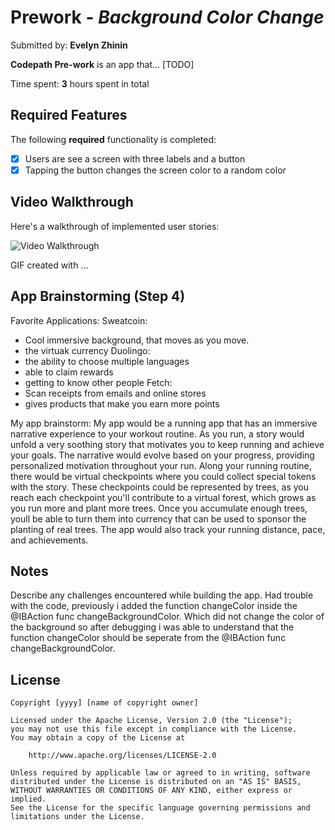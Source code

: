 # Prework - *Background Color Change*

Submitted by: **Evelyn Zhinin**

**Codepath Pre-work** is an app that... [TODO] 

Time spent: **3** hours spent in total

## Required Features

The following **required** functionality is completed:

- [x] Users are see a screen with three labels and a button
- [x] Tapping the button changes the screen color to a random color
 
## Video Walkthrough

Here's a walkthrough of implemented user stories:



<img src='https://media.giphy.com/media/v1.Y2lkPTc5MGI3NjExb3gwYnRvdmhjbWp3ZXF3ODNzOTRxYnU0ZWxtZ2R1Y3V5cnZ4bHYydCZlcD12MV9pbnRlcm5hbF9naWZfYnlfaWQmY3Q9Zw/VTHQq6aGg8mst1eBFq/giphy.gif' title='Video Walkthrough' width='' alt='Video Walkthrough' />


<!-- Replace this with whatever GIF tool you used! -->
GIF created with ...  
<!-- Recommended tools:
[Kap](https://getkap.co/) for macOS
[ScreenToGif](https://www.screentogif.com/) for Windows
[peek](https://github.com/phw/peek) for Linux. -->

## App Brainstorming (Step 4)
Favorite Applications:
 Sweatcoin: 
 - Cool immersive background, that moves as you move. 
 - the virtuak currency 
 Duolingo:
 - the ability to choose multiple languages 
 - able to claim rewards
 - getting to know other people
 Fetch:
 - Scan receipts from emails and online stores 
 - gives products that make you earn more points 
 
My app brainstorm:
    My app would be a running app that has an immersive narrative experience to
    your workout routine. As you run, a story would unfold a very soothing story
    that motivates you to keep running and achieve your goals. The narrative would
    evolve based on your progress, providing personalized motivation throughout
    your run. Along your running routine, there would be virtual checkpoints where
    you could collect special tokens with the story. These checkpoints could be
    represented by trees, as you reach each checkpoint you'll contribute to a
    virtual forest, which grows as you run more and plant more trees. Once you
    accumulate enough trees, youll be able to turn them into currency that can be
    used to sponsor the planting of real trees. The app would also track your
    running distance, pace, and achievements.

## Notes

Describe any challenges encountered while building the app.
    Had trouble with the code, previously i added the function changeColor inside the @IBAction func changeBackgroundColor. Which did not change the color of the background so after debugging i was able to understand that the function  changeColor should be seperate from the @IBAction func changeBackgroundColor. 

## License

    Copyright [yyyy] [name of copyright owner]

    Licensed under the Apache License, Version 2.0 (the "License");
    you may not use this file except in compliance with the License.
    You may obtain a copy of the License at

        http://www.apache.org/licenses/LICENSE-2.0

    Unless required by applicable law or agreed to in writing, software
    distributed under the License is distributed on an "AS IS" BASIS,
    WITHOUT WARRANTIES OR CONDITIONS OF ANY KIND, either express or implied.
    See the License for the specific language governing permissions and
    limitations under the License.
